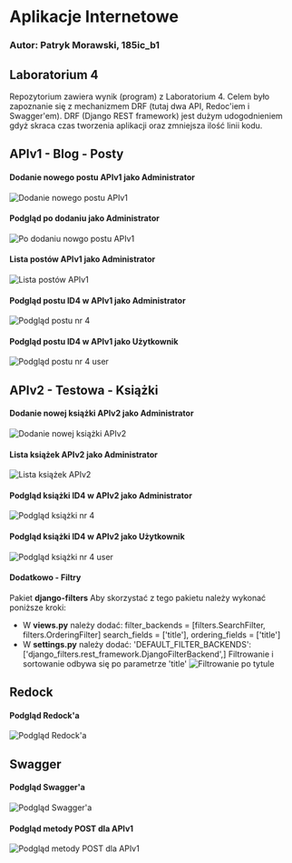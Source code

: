 # Aplikacje Internetowe

### Autor: Patryk Morawski, 185ic_b1

## Laboratorium 4
Repozytorium zawiera wynik (program) z Laboratorium 4. Celem było zapoznanie się z mechanizmem DRF (tutaj dwa API, Redoc'iem i Swagger'em). 
DRF (Django REST framework) jest dużym udogodnieniem gdyż skraca czas tworzenia aplikacji oraz zmniejsza ilość linii kodu.

## APIv1 - Blog - Posty

#### Dodanie nowego postu APIv1 jako Administrator
![Dodanie nowego postu APIv1](https://i.imgur.com/tUjlosN.png)

#### Podgląd po dodaniu jako Administrator
![Po dodaniu nowgo postu APIv1](https://i.imgur.com/O6R9nlD.png)

#### Lista postów APIv1 jako Administrator
![Lista postów APIv1](https://i.imgur.com/6UfQ2m1.png)

#### Podgląd postu ID4 w APIv1 jako Administrator
![Podgląd postu nr 4](https://i.imgur.com/Z30pYqR.png)

#### Podgląd postu ID4 w APIv1 jako Użytkownik
![Podgląd postu nr 4 user](https://i.imgur.com/ww4dm4x.png)

## APIv2 - Testowa - Książki

#### Dodanie nowej książki APIv2 jako Administrator
![Dodanie nowej książki APIv2](https://i.imgur.com/m4q4hCU.png)

#### Lista książek APIv2 jako Administrator
![Lista książek APIv2](https://i.imgur.com/yG7hx4t.png)

#### Podgląd książki ID4 w APIv2 jako Administrator
![Podgląd książki nr 4](https://i.imgur.com/Yiwlz19.png)

#### Podgląd książki ID4 w APIv2 jako Użytkownik
![Podgląd książki nr 4 user](https://i.imgur.com/iJPnkMJ.png)

#### Dodatkowo - Filtry
Pakiet **django-filters**
Aby skorzystać z tego pakietu należy wykonać poniższe kroki:
- W **views.py** należy dodać:
    filter_backends = [filters.SearchFilter, filters.OrderingFilter] 
    search_fields = ['title'], 
    ordering_fields = ['title'] 
- W **settings.py**  należy dodać:
    'DEFAULT_FILTER_BACKENDS': ['django_filters.rest_framework.DjangoFilterBackend',]
Filtrowanie i sortowanie odbywa się po parametrze 'title'
![Filtrowanie po tytule](https://i.imgur.com/OMeXbwo.png)

## Redock

#### Podgląd Redock'a
![Podgląd Redock'a](https://i.imgur.com/fSOoKdK.png)

## Swagger

#### Podgląd Swagger'a
![Podgląd Swagger'a](https://i.imgur.com/igDaLT1.png)
#### Podgląd metody POST dla APIv1
![Podgląd metody POST dla APIv1](https://i.imgur.com/MJOHReU.png)

